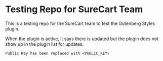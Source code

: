 # Testing Repo for SureCart Team

This is a testing repo for the SureCart team to test the Gutenberg Styles plugin.

When the plugin is active, it says there is updated but the plugin does not show up in the plugin list for updates.

`Public Key has been replaced with <PUBLIC_KEY>`
